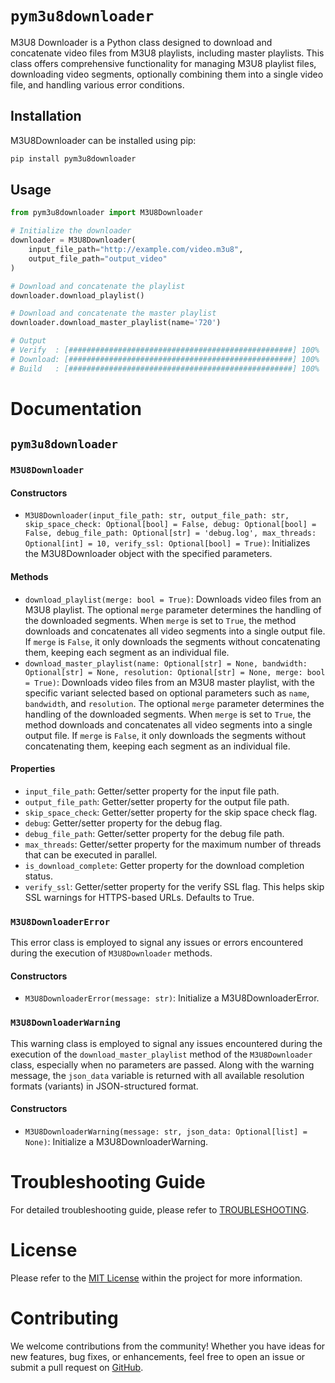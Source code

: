 # `pym3u8downloader`

M3U8 Downloader is a Python class designed to download and concatenate video files from M3U8 playlists, including master
playlists. This class offers comprehensive functionality for managing M3U8 playlist files, downloading video segments,
optionally combining them into a single video file, and handling various error conditions.

## Installation

M3U8Downloader can be installed using pip:

```bash
pip install pym3u8downloader
```

## Usage

````python
from pym3u8downloader import M3U8Downloader

# Initialize the downloader
downloader = M3U8Downloader(
    input_file_path="http://example.com/video.m3u8",
    output_file_path="output_video"
)

# Download and concatenate the playlist
downloader.download_playlist()

# Download and concatenate the master playlist
downloader.download_master_playlist(name='720')

# Output
# Verify  : [##################################################] 100%
# Download: [##################################################] 100%
# Build   : [##################################################] 100%
````

# Documentation

## `pym3u8downloader`

### `M3U8Downloader`

#### Constructors

- `M3U8Downloader(input_file_path: str, output_file_path: str, skip_space_check: Optional[bool] = False, debug: Optional[bool] = False, debug_file_path: Optional[str] = 'debug.log', max_threads: Optional[int] = 10, verify_ssl: Optional[bool] = True)`:
  Initializes the M3U8Downloader object with the specified parameters.

#### Methods

- `download_playlist(merge: bool = True)`: Downloads video files from an M3U8 playlist. The optional `merge`
  parameter determines the handling of the downloaded segments. When `merge` is set to `True`, the method downloads and
  concatenates all video segments into a single output file. If `merge` is `False`, it only downloads the segments
  without concatenating them, keeping each segment as an individual file.
- `download_master_playlist(name: Optional[str] = None, bandwidth: Optional[str] = None, resolution: Optional[str] = None, merge: bool = True)`:
  Downloads video files from an M3U8 master playlist, with the specific variant selected based on optional parameters
  such as `name`, `bandwidth`, and `resolution`. The optional `merge` parameter determines the handling of the
  downloaded segments. When `merge` is set to `True`, the method downloads and concatenates all video segments into a
  single output file. If `merge` is `False`, it only downloads the segments without concatenating them, keeping each
  segment as an individual file.

#### Properties

- `input_file_path`: Getter/setter property for the input file path.
- `output_file_path`: Getter/setter property for the output file path.
- `skip_space_check`: Getter/setter property for the skip space check flag.
- `debug`: Getter/setter property for the debug flag.
- `debug_file_path`: Getter/setter property for the debug file path.
- `max_threads`: Getter/setter property for the maximum number of threads that can be executed in parallel.
- `is_download_complete`: Getter property for the download completion status.
- `verify_ssl`: Getter/setter property for the verify SSL flag. This helps skip SSL warnings for HTTPS-based URLs.
  Defaults to True.

### `M3U8DownloaderError`

This error class is employed to signal any issues or errors encountered during the execution of `M3U8Downloader`
methods.

#### Constructors

- `M3U8DownloaderError(message: str)`: Initialize a M3U8DownloaderError.

### `M3U8DownloaderWarning`

This warning class is employed to signal any issues encountered during the execution of the `download_master_playlist`
method of the `M3U8Downloader` class, especially when no parameters are passed. Along with the warning message,
the `json_data` variable is returned with all available resolution formats (variants) in JSON-structured format.

#### Constructors

- `M3U8DownloaderWarning(message: str, json_data: Optional[list] = None)`: Initialize a M3U8DownloaderWarning.

# Troubleshooting Guide

For detailed troubleshooting guide, please refer to [TROUBLESHOOTING](TROUBLESHOOTING.md).

# License

Please refer to the [MIT License](LICENSE) within the project for more information.

# Contributing

We welcome contributions from the community! Whether you have ideas for new features, bug fixes, or enhancements, feel
free to open an issue or submit a pull request on [GitHub](https://github.com/coldsofttech/pym3u8downloader).